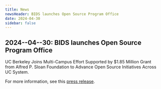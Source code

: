 ```yaml
---
title: News
newsHeader: BIDS launches Open Source Program Office
date: 2024-04-30
sidebar: false
---
```


## 2024--04--30: BIDS launches Open Source Program Office

UC Berkeley Joins Multi-Campus Effort Supported by $1.85 Million Grant from
Alfred P. Sloan Foundation to Advance Open Source Initiatives Across UC System.

For more information, see this [press release](https://cdss.berkeley.edu/news/uc-berkeley-joins-effort-advance-open-source-initiatives-across-uc-system).
